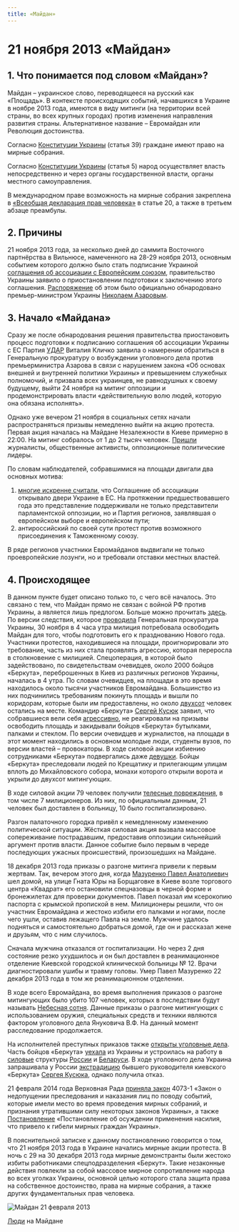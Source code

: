 ```yaml
---
title: «Майдан»
---
```

# 21 ноября 2013 «Майдан»

## 1. Что понимается под словом «Майдан»?

Майдан – украинское слово, переводящееся на русский как «Площадь». В контексте происходящих событий, начавшихся в Украине в ноябре 2013 года, имеются в виду митинги (на территории всей страны, во всех крупных городах) против изменения направления развития страны. Альтернативное название – Евромайдан или Революция достоинства.

Согласно [Конституции Украины](https://www.president.gov.ua/ua/documents/constitution/konstituciya-ukrayini-rozdil-i) (статья 39) граждане имеют право на мирные собрания.

Согласно [Конституции Украины](https://www.president.gov.ua/ua/documents/constitution/konstituciya-ukrayini-rozdil-ii) (статья 5) народ осуществляет власть непосредственно и через органы государственной власти, органы местного самоуправления.

В международном праве возможность на мирные собрания закреплена в [«Всеобщая декларация прав человека»](https://www.un.org/ru/documents/decl_conv/declarations/declhr.shtml) в статье 20, а также в третьем абзаце преамбулы.

## 2. Причины

21 ноября 2013 года, за несколько дней до саммита Восточного партнёрства в Вильнюсе,
намеченного на 28-29 ноября 2013, основным событием которого должно было стать подписание
Украиной [соглашения об ассоциации с Европейским союзом](https://ru.wikipedia.org/wiki/%D0%A1%D0%BE%D0%B3%D0%BB%D0%B0%D1%88%D0%B5%D0%BD%D0%B8%D0%B5_%D0%BE%D0%B1_%D0%B0%D1%81%D1%81%D0%BE%D1%86%D0%B8%D0%B0%D1%86%D0%B8%D0%B8_%D0%BC%D0%B5%D0%B6%D0%B4%D1%83_%D0%A3%D0%BA%D1%80%D0%B0%D0%B8%D0%BD%D0%BE%D0%B9_%D0%B8_%D0%95%D0%B2%D1%80%D0%BE%D0%BF%D0%B5%D0%B9%D1%81%D0%BA%D0%B8%D0%BC_%D1%81%D0%BE%D1%8E%D0%B7%D0%BE%D0%BC#cite_ref-5), правительство Украины заявило о
приостановлении подготовки к заключению этого соглашения. [Распоряжение](https://zakon.rada.gov.ua/laws/show/905-2013-%D1%80#Text) об этом было официально
обнародовано премьер-министром Украины [Николаем Азаровым](https://ru.wikipedia.org/wiki/%D0%90%D0%B7%D0%B0%D1%80%D0%BE%D0%B2,_%D0%9D%D0%B8%D0%BA%D0%BE%D0%BB%D0%B0%D0%B9_%D0%AF%D0%BD%D0%BE%D0%B2%D0%B8%D1%87).

## 3. Начало «Майдана»

Сразу же после обнародования решения правительства приостановить процесс подготовки к
подписанию соглашения об ассоциации Украины с ЕС Партия [УДАР](https://ru.wikipedia.org/wiki/%D0%A3%D0%94%D0%90%D0%A0_%D0%92%D0%B8%D1%82%D0%B0%D0%BB%D0%B8%D1%8F_%D0%9A%D0%BB%D0%B8%D1%87%D0%BA%D0%BE) Виталия Кличко заявила о
намерении обратиться в Генеральную прокуратуру о возбуждении уголовного дела против премьерминистра Азарова в связи с нарушением закона «Об основах внешней и внутренней политики Украины»
и превышением служебных полномочий, и призвала всех украинцев, не равнодушных к своему
будущему, выйти 24 ноября на митинг оппозиции и продемонстрировать власти «действительную волю
людей, которую она обязана исполнять».

Однако уже вечером 21 ноября в социальных сетях начали распространяться призывы немедленно
выйти на акцию протеста. Первая акция началась на Майдане Незалежности в Киеве примерно в 22:00.
На митинг собралось от 1 до 2 тысяч человек. [Пришли](https://www.newsru.com/world/22nov2013/ukr.html) журналисты, общественные активисты,
оппозиционные политические лидеры.

По словам наблюдателей, собравшимися на площади двигали два основных мотива:

1. [многие искренне считали](https://www.kiis.com.ua/?lang=rus&cat=reports&id=226), что Соглашение об ассоциации открывало двери Украине в ЕС. На
   протяжении предшествовавшего года это представление поддерживали не только представители
   парламентской оппозиции, но и Партия регионов, заявлявшая о европейском выборе и европейском пути;
2. антироссийский по своей сути протест против возможного присоединения к Таможенному союзу.

В ряде регионов участники Евромайданов выдвигали не только проевропейские лозунги, но и
требовали отставки местных властей.

## 4. Происходящее

В данном пункте будет описано только то, с чего всё началось. Это связано с тем, что Майдан прямо
не связан с войной РФ против Украины, а является лишь предлогом. Больше можно прочитать [здесь](https://ru.wikipedia.org/wiki/%D0%A5%D1%80%D0%BE%D0%BD%D0%BE%D0%BB%D0%BE%D0%B3%D0%B8%D1%8F_%D0%95%D0%B2%D1%80%D0%BE%D0%BC%D0%B0%D0%B9%D0%B4%D0%B0%D0%BD%D0%B0#cite_ref-73).
По версии следствия, которое [проводила](https://www.unian.net/politics/865820-oppozitsiya-sozdast-sledstvennuyu-komissiyu-po-rassledovaniyu-razgona-evromaydana.html) Генеральная прокуратура Украины, 30 ноября в 4 часа утра
милиция потребовала освободить Майдан для того, чтобы подготовить его к празднованию Нового года.
Участники протестов, находившиеся на площади, проигнорировали это требование, часть из них стала
проявлять агрессию, которая переросла в столкновение с милицией.
Спецоперация, в которой было задействовано, по свидетельствам очевидцев, около 2000 бойцов
«Беркута», переброшенных в Киев из различных регионов Украины, началась в 4 утра. По словам
очевидцев, на площади в это время находилось около тысячи участников Евромайдана. Большинство из
них подчинились требованиям покинуть площадь и вышли по коридорам, которые были им
предоставлены, но около [двухсот](https://web.archive.org/web/20131204042900/http:/expres.ua/news/2013/11/30/97882-yevromaydan-zhorstoko-rozignaly-berkutivci-troh-oblastey-ukrayiny-hlopciv) человек остались на месте. Командир «Беркута» [Сергей Кусюк](https://uk.wikipedia.org/wiki/%D0%9A%D1%83%D1%81%D1%8E%D0%BA_%D0%A1%D0%B5%D1%80%D0%B3%D1%96%D0%B9_%D0%9C%D0%B8%D0%BA%D0%BE%D0%BB%D0%B0%D0%B9%D0%BE%D0%B2%D0%B8%D1%87) заявил,
что собравшиеся вели себя [агрессивно](https://lb.ua/news/2013/11/30/243511_sotrudnikov_berkuta.html), не реагировали на призывы освободить площадь и закидывали
бойцов «Беркута» бутылками, палками и стеклом. По версии очевидцев и журналистов, на площади в
этот момент находились в основном молодые люди, студенты вузов, по версии властей – провокаторы. В
ходе силовой акции избиению сотрудниками «Беркута» подвергались даже [девушки](https://www.unian.net/politics/859814-pogibshaya-devushka-s-evromaydana-berkut-brosal-lyudey-v-avtobus-kak-matrasyi.html). Бойцы «Беркута» преследовали людей по Крещатику и прилегающим улицам вплоть до Михайловского собора, монахи
которого открыли ворота и укрыли до двухсот митингующих.

В ходе силовой акции 79 человек получили [телесные повреждения](https://lb.ua/news/2013/12/05/244660_razgone_evromaydana.html), в том числе 7 милиционеров. Из
них, по официальным данным, 21 человек был доставлен в больницу, 10 было госпитализировано.

Разгон палаточного городка привёл к немедленному изменению политической ситуации. Жёсткая
силовая акция вызвала массовое сопереживание пострадавшим, предоставив оппозиции сильнейший
аргумент против власти. Данное событие было первым в череде последующих ужасных происшествий,
произошедших на Майдане.

18 декабря 2013 года приказы о разгоне митинга привели к первым жертвам. Так, вечером этого
дня, когда [Мазуренко Павел Анатолиевич](https://nebesnasotnya.com/pavlo-mazurenko.html) шел домой, на улице Гната Юры на Борщаговке в Киеве возле
торгового центра «Квадрат» его остановили спецназовцы в черной форме и бронежилетах для проверки
документов. Павел показал им ксерокопию паспорта с крымской пропиской в нем. Милиционеры
решили, что он участник Евромайдана и жестоко избили его палками и ногами, после чего ушли, оставив
лежащего Павла на земле. Мужчине удалось подняться и самостоятельно добраться домой, где он и
рассказал жене и друзьям, что с ним случилось.

Сначала мужчина отказался от госпитализации. Но через 2 дня состояние резко ухудшилось и он
был доставлен в реанимационное отделение Киевской городской клинической больницы № 12. Врачи
диагностировали ушибы и травму головы. Умер Павел Мазуренко 22 декабря 2013 года в том же
реанимационном отделении.

В ходе всего Евромайдана, во время выполнения приказов о разгоне митингующих было убито 107
человек, которых в последствии будут называть [Небесная сотня](https://nebesnasotnya.com/). Данные приказы о разгоне
митингующих с использованием оружия, специальных средств и техники являются фактором уголовного
дела Януковича В.Ф. На данный момент расследование продолжается.

На исполнителей преступных приказов также [открыты уголовные дела](https://ru.wikipedia.org/wiki/%D0%94%D0%B5%D0%BB%D0%BE_%D0%BE_%D0%BA%D0%B8%D0%B5%D0%B2%D1%81%D0%BA%D0%B8%D1%85_%D1%81%D0%BD%D0%B0%D0%B9%D0%BF%D0%B5%D1%80%D0%B0%D1%85). Часть бойцов «Беркута»
[уехала](https://youtu.be/cbs6zhGpGz4?si=ufGzAZkSjo2J3QHX) из Украины и устроилась на работу в [силовые](https://web.archive.org/web/20140305120201/http:/mvd.ru/news/item/2025194) структуры [России](https://tass.ru/politika/1014341) и [Беларуси](https://hromadske.ua/ru/posts/ne-menee-5-eks-berkutovcev-sbezhali-iz-ukrainy-v-minskij-omon-i-teper-zashishayut-rezhim-lukashenko-rassledovanie). В ходе уголовного
дела Украина запрашивала у России [экстрадицию](https://www.currenttime.tv/a/28842018.html) бывшего руководителя киевского «Беркута» [Сергея
Кусюка](https://rus.lb.ua/world/2019/08/03/433878_komandira_berkuta_sergeya_kusyuka.html), однако получила отказ.

21 февраля 2014 года Верховная Рада [приняла закон](http://w1.c1.rada.gov.ua/pls/zweb2/webproc4_2?id=&pf3516=4073-1&skl=8) 4073-1 «Закон о недопущении преследования
и наказания лиц по поводу событий, которые имели место во время проведения мирных собраний, и
признания утратившими силу некоторых законов Украины», а также [Постановление](http://w1.c1.rada.gov.ua/pls/zweb2/webproc4_2?id=&pf3516=4158&skl=8) «Постановление об
осуждении применения насилия, что привело к гибели мирных граждан Украины».

В пояснительной записке к данному постановлению говорится о том, что 21 ноября 2013 года в
Украине начались мирные акции протеста. В ночь с 29 на 30 декабря 2013 года мирные демонстранты
были жестоко избиты работниками спецподразделения «Беркут». Такие незаконные действия повлекли
за собой массовое мирное сопротивление народа во всех уголках Украины, основной целью которого
стала защита права на собственное достоинство, права на мирные собрания, а также других
фундаментальных прав человека.

![Майдан 21 февраля 2013](/uploads/photo_2024-12-02_05-51-39.jpg "Майдан 21 февраля 2013")

[Люди](https://news.liga.net/politics/news/marsh_milliona_na_maydan_vyshlo_rekordnoe_kolichestvo_protestuyushchikh) на Майдане
